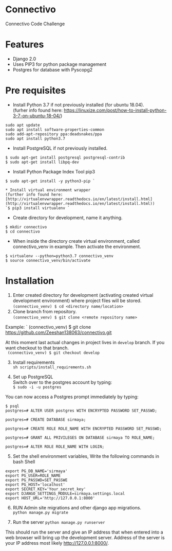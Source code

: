 # Connectivo
Connectivo Code Challenge

# Features #
* Django 2.0
* Uses PIP3 for python package management
* Postgres for database with Pyscopg2

# Pre requisites #

* Install Python 3.7 if not previously installed (for ubuntu 18.04).  
(furher info found here: https://linuxize.com/post/how-to-install-python-3-7-on-ubuntu-18-04/)
```
sudo apt update
sudo apt install software-properties-common
sudo add-apt-repository ppa:deadsnakes/ppa
sudo apt install python3.7
```  
* Install PostgreSQL if not previously installed.  
```
$ sudo apt-get install postgresql postgresql-contrib
$ sudo apt-get install libpq-dev
```

* Install Python Package Index Tool pip3  
```
$ sudo apt-get install -y python3-pip `  

* Install virtual environment wrapper  
(further info found here: [http://virtualenvwrapper.readthedocs.io/en/latest/install.html](http://virtualenvwrapper.readthedocs.io/en/latest/install.html))
`$ pip3 install virtualenv `  

```
* Create directory for development, name it anything.
```
$ mkdir connectivo
$ cd connectivo
```

* When inside the directory create virtual environment, called connectivo_venv in example. Then activate the environment.  
```
$ virtualenv --python=python3.7 connectivo_venv
$ source connectivo_venv/bin/activate
```  


# Installation #

1. Enter created directory for development (activating created virtual development environment) where project files will be stored.  
` (connectivo_venv) $ cd <directory name/location> `
2. Clone branch from repository.  
` (connectivo_venv) $ git clone <remote repository name> `

Example:
` (connectivo_venv) $ git clone https://github.com/Zeeshan138063/connectivo.git

At this moment last actual changes in project lives in `develop` branch. If you want checkout to that branch.  
` (connectivo_venv) $ git checkout develop`

3. Install requirements  
`sh scripts/install_requirements.sh`

3. Set up PostgreSQL  
Switch over to the postgres account by typing:  
`$ sudo -i -u postgres`   

You can now access a Postgres prompt immediately by typing:  
```
$ psql  
postgres=# ALTER USER postgres WITH ENCRYPTED PASSWORD SET_PASSWD;

postgres=# CREATE DATABASE sirmaya;

postgres=# CREATE ROLE ROLE_NAME WITH ENCRYPTED PASSWORD SET_PASSWD;

postgres=# GRANT ALL PRIVILEGES ON DATABASE sirmaya TO ROLE_NAME;

postgres=# ALTER ROLE ROLE_NAME WITH LOGIN;
```  



5. Set the shell environment variables, Write the following commands in bash Shell
```
export PG_DB_NAME='sirmaya'
export PG_USER=ROLE_NAME 
export PG_PASSWD=SET_PASSWE  
export PG_HOST='localhost'  
export SECRET_KEY='Your_secret_key'   
export DJANGO_SETTINGS_MODULE=sirmaya.settings.local
export HOST_URL='http://127.0.0.1:8000'
```


6. RUN Admin site migrations and other django app migrations.  
`python manage.py migrate`

7. Run the server
`python manage.py runserver`

This should run the server and give an IP address that when entered into a web browser will bring up the development server. Address of the server is your IP address
most likely http://127.0.0.1:8000/.

